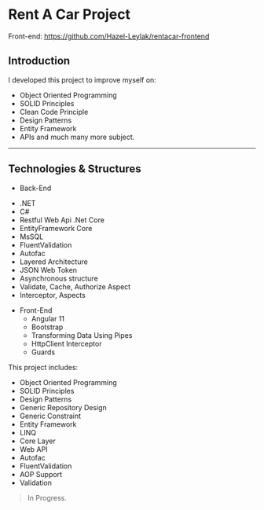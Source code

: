 # Rent A Car Project

Front-end: https://github.com/Hazel-Leylak/rentacar-frontend

## Introduction

I developed this project to improve myself on:
- Object Oriented Programming
- SOLID Principles
- Clean Code Principle
- Design Patterns 
- Entity Framework
- APIs
and much many more subject.

-------------------------------

## Technologies & Structures
+ Back-End
- .NET
- C#
- Restful Web Api .Net Core
- EntityFramework Core
- MsSQL
- FluentValidation
- Autofac
- Layered Architecture
- JSON Web Token
- Asynchronous structure
- Validate, Cache, Authorize Aspect
- Interceptor, Aspects

+ Front-End
    * Angular 11
    * Bootstrap
    * Transforming Data Using Pipes
    * HttpClient Interceptor
    * Guards


This project includes:
- Object Oriented Programming
- SOLID Principles
- Design Patterns
- Generic Repository Design
- Generic Constraint
- Entity Framework
- LINQ
- Core Layer
- Web API
- Autofac
- FluentValidation
- AOP Support
- Validation

> In Progress.


